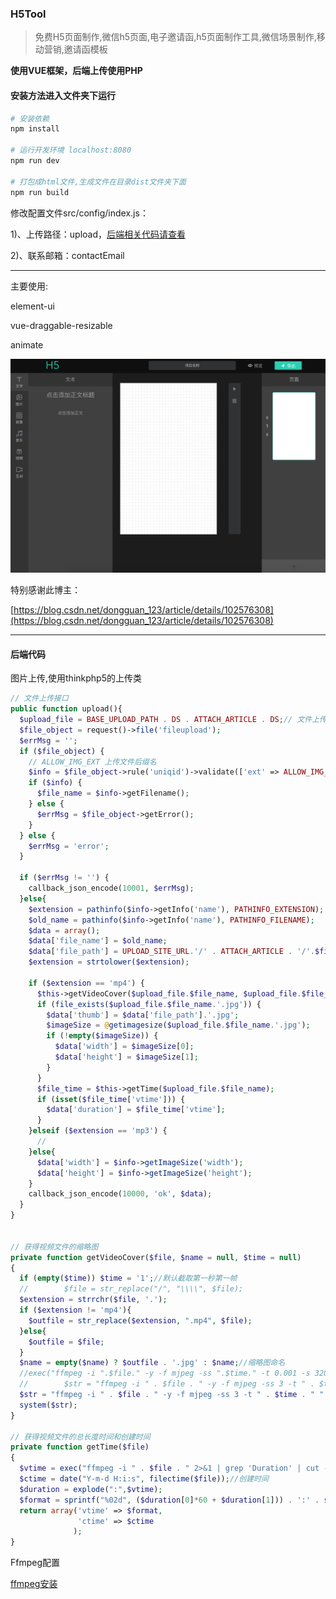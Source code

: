 ### H5Tool

> 免费H5页面制作,微信h5页面,电子邀请函,h5页面制作工具,微信场景制作,移动营销,邀请函模板

**使用VUE框架，后端上传使用PHP**

#### 安装方法进入文件夹下运行

```bash
# 安装依赖
npm install

# 运行开发环境 localhost:8080
npm run dev

# 打包成html文件,生成文件在目录dist文件夹下面
npm run build
```

修改配置文件src/config/index.js：

1)、上传路径：upload，[后端相关代码请查看](#php_anchor)

2)、联系邮箱：contactEmail

----------------------


主要使用:

element-ui

vue-draggable-resizable

animate

![Image](./20200112-225232%402x.png)

特别感谢此博主：

[https://blog.csdn.net/dongguan_123/article/details/102576308](https://blog.csdn.net/dongguan_123/article/details/102576308)

----------------

<div id="php_anchor"></div>

#### 后端代码 

图片上传,使用thinkphp5的上传类

```php
// 文件上传接口
public function upload(){
  $upload_file = BASE_UPLOAD_PATH . DS . ATTACH_ARTICLE . DS;// 文件上传路径
  $file_object = request()->file('fileupload');
  $errMsg = '';
  if ($file_object) {
    // ALLOW_IMG_EXT 上传文件后缀名
    $info = $file_object->rule('uniqid')->validate(['ext' => ALLOW_IMG_EXT.',mp3,mp4'])->move($upload_file);
    if ($info) {
      $file_name = $info->getFilename();
    } else {
      $errMsg = $file_object->getError();
    }
  } else {
    $errMsg = 'error';
  }

  if ($errMsg != '') {
    callback_json_encode(10001, $errMsg);
  }else{
    $extension = pathinfo($info->getInfo('name'), PATHINFO_EXTENSION);
    $old_name = pathinfo($info->getInfo('name'), PATHINFO_FILENAME);
    $data = array();
    $data['file_name'] = $old_name;
    $data['file_path'] = UPLOAD_SITE_URL.'/' . ATTACH_ARTICLE . '/'.$file_name;
    $extension = strtolower($extension);

    if ($extension == 'mp4') {
      $this->getVideoCover($upload_file.$file_name, $upload_file.$file_name.'.jpg');
      if (file_exists($upload_file.$file_name.'.jpg')) {
        $data['thumb'] = $data['file_path'].'.jpg';
        $imageSize = @getimagesize($upload_file.$file_name.'.jpg');
        if (!empty($imageSize)) {
          $data['width'] = $imageSize[0];
          $data['height'] = $imageSize[1];
        }
      }
      $file_time = $this->getTime($upload_file.$file_name);
      if (isset($file_time['vtime'])) {
        $data['duration'] = $file_time['vtime'];
      }
    }elseif ($extension == 'mp3') {
      //
    }else{
      $data['width'] = $info->getImageSize('width');
      $data['height'] = $info->getImageSize('height');
    }
    callback_json_encode(10000, 'ok', $data);
  }
}


// 获得视频文件的缩略图
private function getVideoCover($file, $name = null, $time = null)
{
  if (empty($time)) $time = '1';//默认截取第一秒第一帧
  //        $file = str_replace("/", "\\\\", $file);
  $extension = strrchr($file, '.');
  if ($extension != 'mp4'){
    $outfile = str_replace($extension, ".mp4", $file);
  }else{
    $outfile = $file;
  }
  $name = empty($name) ? $outfile . '.jpg' : $name;//缩略图命名
  //exec("ffmpeg -i ".$file." -y -f mjpeg -ss ".$time." -t 0.001 -s 320x240 ".$name."", $out, $status);
  //        $str = "ffmpeg -i " . $file . " -y -f mjpeg -ss 3 -t " . $time . " -s 320x240 " . $name;
  $str = "ffmpeg -i " . $file . " -y -f mjpeg -ss 3 -t " . $time . " ". $name;
  system($str);
}

// 获得视频文件的总长度时间和创建时间
private function getTime($file)
{
  $vtime = exec("ffmpeg -i " . $file . " 2>&1 | grep 'Duration' | cut -d ' ' -f 4 | sed s/,//");//总长度 00:00:05.80
  $ctime = date("Y-m-d H:i:s", filectime($file));//创建时间
  $duration = explode(":",$vtime);
  $format = sprintf("%02d", ($duration[0]*60 + $duration[1])) . ':' . sprintf("%02d", round($duration[2]));//转化为分:秒
  return array('vtime' => $format,
               'ctime' => $ctime
              );
}
```

Ffmpeg配置

[ffmpeg安装](http://adophper.com/article-id-1167.html)





